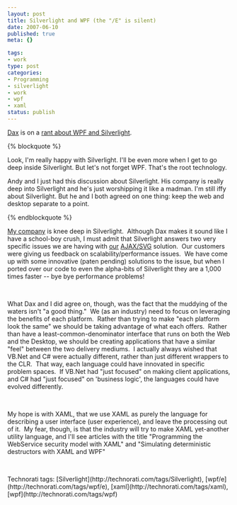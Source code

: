 ```yaml
--- 
layout: post
title: Silverlight and WPF (the "/E" is silent)
date: 2007-06-10
published: true
meta: {}

tags: 
- work
type: post
categories: 
- Programming
- silverlight
- work
- wpf
- xaml
status: publish
---
```



[Dax](http://www.nukeation.net/default.aspx) is on a [rant about WPF and Silverlight](http://www.nukeation.net/2007/06/08/Rant+8571993+Are+We+Forgetting+WPF.aspx).

{% blockquote %}

Look, I'm really happy with Silverlight. I'll be even more when I get to go deep inside Silverlight. But let's not forget WPF. That's the root technology.



Andy and I just had this discussion about Silverlight. His company is really deep into Silverlight and he's just worshipping it like a madman. I'm still iffy about Silverlight. But he and I both agreed on one thing: keep the web and desktop separate to a point.

{% endblockquote %}

[My company](http://www.sss-research.com/) is knee deep in Silverlight.  Although Dax makes it sound like I have a school-boy crush, I must admit that Silverlight answers two very specific issues we are having with [our](http://www.sss-research.com/geoboost.aspx) [AJAX/SVG](http://blog.andyeick.com/2007/04/19/Thin+Client+Visualization.aspx) solution.  Our customers were giving us feedback on scalability/performance issues.  We have come up with some innovative (paten pending) solutions to the issue, but when I ported over our code to even the alpha-bits of Silverlight they are a 1,000 times faster -- bye bye performance problems!



 



What Dax and I did agree on, though, was the fact that the muddying of the waters isn't "a good thing."  We (as an industry) need to focus on leveraging the benefits of each platform.  Rather than trying to make "each platform look the same" we should be taking advantage of what each offers.  Rather than have a least-common-denominator interface that runs on both the Web and the Desktop, we should be creating applications that have a similar "feel" between the two delivery mediums.  I actually always wished that VB.Net and C# were actually different, rather than just different wrappers to the CLR.  That way, each language could have innovated in specific problem spaces.  If VB.Net had "just focused" on making client applications, and C# had "just focused" on 'business logic', the languages could have evolved differently.



 



My hope is with XAML, that we use XAML as purely the language for describing a user interface (user experience), and leave the processing out of it.  My fear, though, is that the industry will try to make XAML yet-another utility language, and I'll see articles with the title "Programming the WebService security model with XAML" and "Simulating deterministic destructors with XAML and WPF"



 

<div class="wlWriterSmartContent" style="margin: 0px;padding: 0px">Technorati tags: [Silverlight](http://technorati.com/tags/Silverlight), [wpf/e](http://technorati.com/tags/wpf/e), [xaml](http://technorati.com/tags/xaml), [wpf](http://technorati.com/tags/wpf)</div>
